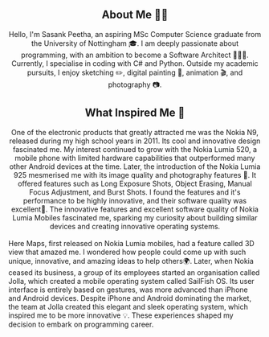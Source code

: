 <!--
**SasankPeetha8/SasankPeetha8** is a ✨ _special_ ✨ repository because its `README.md` (this file) appears on your GitHub profile.

Here are some ideas to get you started:

- 🔭 I’m currently working on ...
- 🌱 I’m currently learning ...
- 👯 I’m looking to collaborate on ...
- 🤔 I’m looking for help with ...
- 💬 Ask me about ...
- 📫 How to reach me: ...
- 😄 Pronouns: ...
- ⚡ Fun fact: ...
-->

<h2 align="center"> About Me 🤵🏻 </h2>
<div align="center">
Hello, I'm Sasank Peetha, an aspiring MSc Computer Science graduate from the University of Nottingham 🎓. I am deeply passionate about programming, with an  ambition to become a Software Architect 👨🏻‍💻. Currently, I specialise in coding with C# and Python. Outside my academic pursuits, I enjoy sketching ✏️, digital painting 🎨, animation 🎬, and photography 📷.
</div>

<h2 align="center"> What Inspired Me 🔆</h2>
<div align="center">
One of the electronic products that greatly attracted me was the Nokia N9, released during my high school years in 2011. Its cool and innovative design fascinated me. My interest continued to grow with the Nokia Lumia 520, a mobile phone with limited hardware capabilities that outperformed many other Android devices at the time. Later, the introduction of the Nokia Lumia 925 mesmerised me with its image quality and photography features 📸. It offered features such as Long Exposure Shots, Object Erasing, Manual Focus Adjustment, and Burst Shots. I found the features and it's performance to be highly innovative, and their software quality was excellent📱. The innovative features and excellent software quality of Nokia Lumia Mobiles fascinated me, sparking my curiosity about building similar devices and creating innovative operating systems.
</div>

<br/>

<div>
Here Maps, first released on Nokia Lumia mobiles, had a feature called 3D view that amazed me. I wondered how people could come up with such unique, innovative, and amazing ideas to help others🌍. Later, when Nokia ceased its business, a group of its employees started an organisation called Jolla, which created a mobile operating system called SailFish OS. Its user interface is entirely based on gestures, was more advanced than iPhone and Android devices. Despite iPhone and Android dominating the market, the team at Jolla created this elegant and sleek operating system, which inspired me to be more innovative 💡. These experiences shaped my decision to embark on programming career.
</div>
